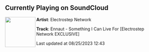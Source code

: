 ## Currently Playing on SoundCloud

[<img align="left" width="100" src="https://i1.sndcdn.com/artworks-KKb9lsWvMva1WII7-W3VJZw-t500x500.jpg">](https://soundcloud.com/electrostepnetwork/siclf?in=electrostepnetwork/sets/somethingicanliveforep)

**Artist**: Electrostep Network 

**Track**: Ennaut - Something I Can Live For [Electrostep Network EXCLUSIVE]

Last updated at 08/25/2023 12:43
